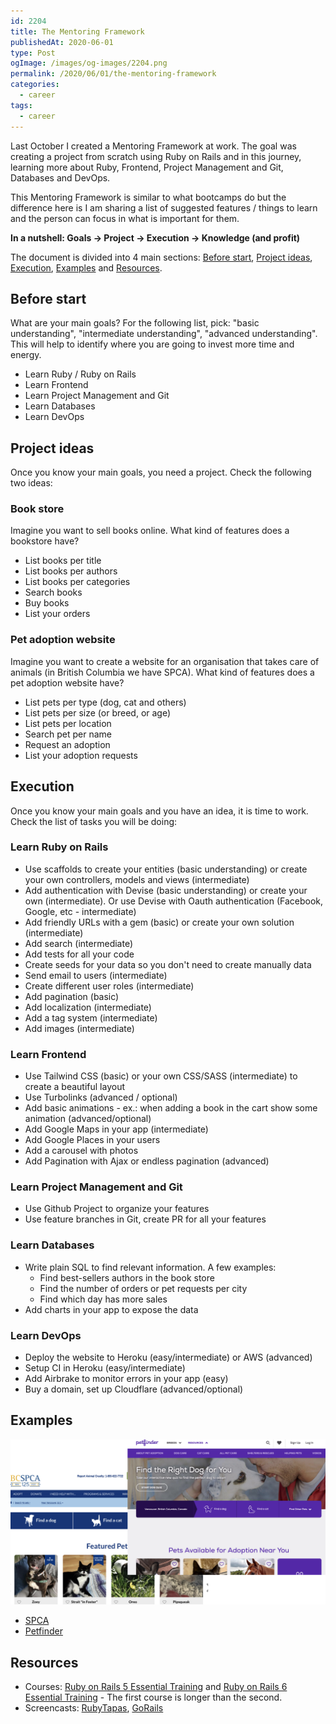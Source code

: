 ```yaml
---
id: 2204
title: The Mentoring Framework
publishedAt: 2020-06-01
type: Post
ogImage: /images/og-images/2204.png
permalink: /2020/06/01/the-mentoring-framework
categories:
  - career
tags:
  - career
---
```


Last October I created a Mentoring Framework at work. The goal was creating a project from scratch using Ruby on Rails and in this journey, learning more about Ruby, Frontend, Project Management and Git, Databases and DevOps. 

This Mentoring Framework is similar to what bootcamps do but the difference here is I am sharing a list of suggested features / things to learn and the person can focus in what is important for them. 

**In a nutshell: Goals → Project → Execution → Knowledge (and profit)**

The document is divided into 4 main sections: [Before start](#before-start), [Project ideas](#project-ideas), [Execution](#execution), [Examples](#examples) and [Resources](#resources).

## Before start

What are your main goals? For the following list, pick: "basic understanding", "intermediate understanding", "advanced understanding". This will help to identify where you are going to invest more time and energy.

- Learn Ruby / Ruby on Rails
- Learn Frontend
- Learn Project Management and Git
- Learn Databases
- Learn DevOps

## Project ideas

Once you know your main goals, you need a project. Check the following two ideas:

### Book store

Imagine you want to sell books online. What kind of features does a bookstore have?

- List books per title
- List books per authors
- List books per categories
- Search books
- Buy books
- List your orders

### Pet adoption website

Imagine you want to create a website for an organisation that takes care of animals (in British Columbia we have SPCA). What kind of features does a pet adoption website have?

- List pets per type (dog, cat and others)
- List pets per size (or breed, or age)
- List pets per location
- Search pet per name
- Request an adoption
- List your adoption requests

## Execution

Once you know your main goals and you have an idea, it is time to work. Check the list of tasks you will be doing:

### Learn Ruby on Rails

- Use scaffolds to create your entities (basic understanding) or create your own controllers, models and views (intermediate)
- Add authentication with Devise (basic understanding) or create your own (intermediate). Or use Devise with Oauth authentication (Facebook, Google, etc - intermediate)
- Add friendly URLs with a gem (basic) or create your own solution (intermediate)
- Add search (intermediate)
- Add tests for all your code
- Create seeds for your data so you don't need to create manually data
- Send email to users (intermediate)
- Create different user roles (intermediate) 
- Add pagination (basic)
- Add localization (intermediate)
- Add a tag system (intermediate)
- Add images (intermediate)

### Learn Frontend

- Use Tailwind CSS (basic) or your own CSS/SASS (intermediate) to create a beautiful layout
- Use Turbolinks (advanced / optional)
- Add basic animations - ex.: when adding a book in the cart show some animation (advanced/optional)
- Add Google Maps in your app (intermediate)
- Add Google Places in your users
- Add a carousel with photos
- Add Pagination with Ajax or endless pagination (advanced)

### Learn Project Management and Git

- Use Github Project to organize your features
- Use feature branches in Git, create PR for all your features

### Learn Databases

- Write plain SQL to find relevant information. A few examples:
  - Find best-sellers authors in the book store
  - Find the number of orders or pet requests per city
  - Find which day has more sales
- Add charts in your app to expose the data

### Learn DevOps

- Deploy the website to Heroku (easy/intermediate) or AWS (advanced)
- Setup CI in Heroku (easy/intermediate) 
- Add Airbrake to monitor errors in your app (easy)
- Buy a domain, set up Cloudflare (advanced/optional)

## Examples

![Website screenshots](/wp-content/uploads/2020/06/the-mentoring-framework.png)

- [SPCA](https://adopt.spca.bc.ca)
- [Petfinder](https://www.petfinder.com/)

## Resources

- Courses: [Ruby on Rails 5 Essential Training](https://www.linkedin.com/learning/ruby-on-rails-5-essential-training) and [Ruby on Rails 6 Essential Training](https://www.linkedin.com/learning/ruby-on-rails-6-essential-training) - The first course is longer than the second.
- Screencasts: [RubyTapas](https://rubytapas.com), [GoRails](https://gorails.com)